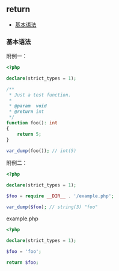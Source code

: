 ## return

* [基本语法](#基本语法)

### 基本语法

附例一：

```php
<?php

declare(strict_types = 1);

/**
 * Just a test function.
 *
 * @param  void
 * @return int
 */
function foo(): int
{
    return 5;
}

var_dump(foo()); // int(5)

```

附例二：

```php
<?php

declare(strict_types = 1);

$foo = require __DIR__ . '/example.php';

var_dump($foo); // string(3) "foo"

```

example.php

```php
<?php

declare(strict_types = 1);

$foo = 'foo';

return $foo;

```

